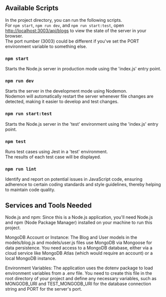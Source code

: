 ## Available Scripts

In the project directory, you can run the following scripts.\
For `npm start`, `npm run dev`, and `npm run start:test`, open [http://localhost:3003/api/blogs](http://localhost:3003/api/blogs) to view the state of the server in your browser.\
The port number (3003) could be different if you've set the PORT environment variable to something else.

### `npm start`

Starts the Node.js server in production mode using the 'index.js' entry point.

### `npm run dev`

Starts the server in the development mode using Nodemon.\
Nodemon will automatically restart the server whenever file changes are detected, making it easier to develop and test changes.

### `npm run start:test`

Starts the Node.js server in the 'test' environment using the 'index.js' entry point.

### `npm test`

Runs test cases using Jest in a 'test' environment.\
The results of each test case will be displayed.

### `npm run lint`

Identify and report on potential issues in JavaScript code, ensuring adherence to certain coding standards and style guidelines, thereby helping to maintain code quality.

## Services and Tools Needed

Node.js and npm: Since this is a Node.js application, you'll need Node.js and npm (Node Package Manager) installed on your machine to run this project.

MongoDB Account or Instance: The Blog and User models in the models/blog.js and models/user.js files use MongoDB via Mongoose for data persistence. You need access to a MongoDB database, either via a cloud service like MongoDB Atlas (which would require an account) or a local MongoDB instance.

Environment Variables: The application uses the dotenv package to load environment variables from a .env file. You need to create this file in the root directory of your project and define any necessary variables, such as MONGODB_URI and TEST_MONGODB_URI for the database connection string and PORT for the server's port.
